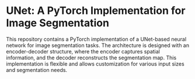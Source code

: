 # UNet: A PyTorch Implementation for Image Segmentation
This repository contains a PyTorch implementation of a UNet-based neural network for image segmentation tasks. The architecture is designed with an encoder-decoder structure, where the encoder captures spatial information, and the decoder reconstructs the segmentation map. This implementation is flexible and allows customization for various input sizes and segmentation needs.
